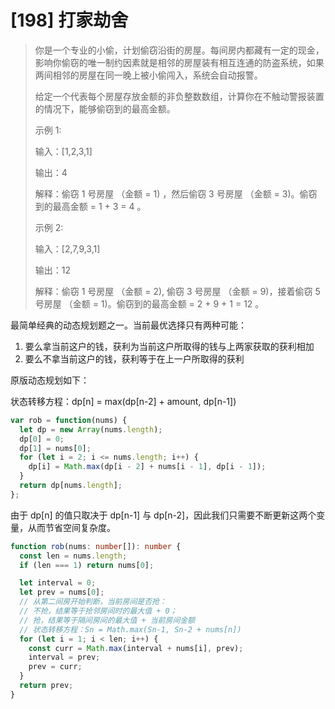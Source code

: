 # [198] 打家劫舍

> 你是一个专业的小偷，计划偷窃沿街的房屋。每间房内都藏有一定的现金，影响你偷窃的唯一制约因素就是相邻的房屋装有相互连通的防盗系统，如果两间相邻的房屋在同一晚上被小偷闯入，系统会自动报警。
>
> 给定一个代表每个房屋存放金额的非负整数数组，计算你在不触动警报装置的情况下，能够偷窃到的最高金额。
>
> 示例 1:
>
> 输入：[1,2,3,1]
>
> 输出：4
>
> 解释：偷窃 1 号房屋 （金额 = 1) ，然后偷窃 3 号房屋 （金额 = 3)。偷窃到的最高金额 = 1 + 3 = 4 。
>
> 示例 2:
>
> 输入：[2,7,9,3,1]
>
> 输出：12
>
> 解释：偷窃 1 号房屋 （金额 = 2), 偷窃 3 号房屋 （金额 = 9)，接着偷窃 5 号房屋 （金额 = 1)。偷窃到的最高金额 = 2 + 9 + 1 = 12 。

最简单经典的动态规划题之一。当前最优选择只有两种可能：

1. 要么拿当前这户的钱，获利为当前这户所取得的钱与上两家获取的获利相加
2. 要么不拿当前这户的钱，获利等于在上一户所取得的获利

原版动态规划如下：

状态转移方程：dp[n] = max(dp[n-2] + amount, dp[n-1])

```js
var rob = function(nums) {
  let dp = new Array(nums.length);
  dp[0] = 0;
  dp[1] = nums[0];
  for (let i = 2; i <= nums.length; i++) {
    dp[i] = Math.max(dp[i - 2] + nums[i - 1], dp[i - 1]);
  }
  return dp[nums.length];
};
```

由于 dp[n] 的值只取决于 dp[n-1] 与 dp[n-2]，因此我们只需要不断更新这两个变量，从而节省空间复杂度。

```ts
function rob(nums: number[]): number {
  const len = nums.length;
  if (len === 1) return nums[0];

  let interval = 0;
  let prev = nums[0];
  // 从第二间房开始判断，当前房间是否抢：
  // 不抢，结果等于抢邻房间时的最大值 + 0；
  // 抢，结果等于隔间房间的最大值 + 当前房间金额
  // 状态转移方程：Sn = Math.max(Sn-1, Sn-2 + nums[n])
  for (let i = 1; i < len; i++) {
    const curr = Math.max(interval + nums[i], prev);
    interval = prev;
    prev = curr;
  }
  return prev;
}
```

